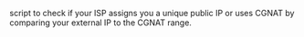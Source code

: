 script to check if your ISP assigns you a unique public IP or uses CGNAT by comparing your external IP to the CGNAT range.
